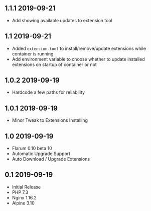 ## 1.1.1 2019-09-21 <dave at tiredofit dot ca>

* Add showing available updates to extension tool

## 1.1 2019-09-21 <dave at tiredofit dot ca>

* Added `extension-tool` to install/remove/update extensions while container is running
* Add environment variable to choose whether to update installed extensions on startup of container or not

## 1.0.2 2019-09-19 <dave at tiredofit dot ca>

* Hardcode a few paths for reliability

## 1.0.1 2019-09-19 <dave at tiredofit dot ca>

* Minor Tweak to Extensions Installing

## 1.0 2019-09-19 <dave at tiredofit dot ca>

* Flarum 0.10 beta 10
* Automatic Upgrade Support
* Auto Download / Upgrade Extensions

## 0.1 2019-09-19 <dave at tiredofit dot ca>

* Initial Release
* PHP 7.3
* Nginx 1.16.2
* Alpine 3.10

